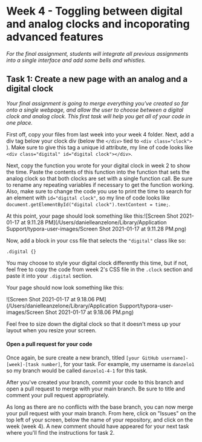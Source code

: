 # Week 4 - Toggling between digital and analog clocks and incoporating advanced features

*For the final assignment, students will integrate all previous assignments into a single interface and add some bells and whistles.*

## Task 1: Create a new page with an analog and a digital clock

*Your final assignment is going to merge everything you've created so far onto a single webpage, and allow the user to choose between a digital clock and analog clock. This first task will help you get all of your code in one place.*

First off, copy your files from last week into your week 4 folder.  Next, add a div tag below your clock div (below the `</div>` tied to `<div class="clock">` ).  Make sure to give this tag a unique id attribute, my line of code looks like `<div class="digital" id="digital clock"></div>`.

Next, copy the function you wrote for your digital clock in week 2 to show the time.  Paste the contents of this function into the function that sets the analog clock so that both clocks are set with a single function call.  Be sure to rename any repeating variables if necessary to get the function working.  Also, make sure to change the code you use to print the time to search for an element with `id="digital clock"`, so my line of code looks like `document.getElementById("digital clock").textContent = time;`. 

At this point, your page should look something like this:![Screen Shot 2021-01-17 at 9.11.28 PM](/Users/danielleanzelone/Library/Application Support/typora-user-images/Screen Shot 2021-01-17 at 9.11.28 PM.png)

Now, add a block in your css file that selects the `"digital"` class like so:

`.digital {}` 

You may choose to style your digital clock differently this time, but if not, feel free to copy the code from week 2's CSS file in the `.clock` section and paste it into your `.digital` section.

Your page should now look something like this:

![Screen Shot 2021-01-17 at 9.18.06 PM](/Users/danielleanzelone/Library/Application Support/typora-user-images/Screen Shot 2021-01-17 at 9.18.06 PM.png)

Feel free to size down the digital clock so that it doesn't mess up your layout when you resize your screen.

#### Open a pull request for your code

Once again, be sure create a new branch, titled `[your GitHub username]-[week]-[task number]`, for your task. For example, my username is `danzelo1` so my branch would be called `danzelo1-4-1` for this task.

After you've created your branch, commit your code to this branch and open a pull request to merge with your main branch.  Be sure to title and comment your pull request appropriately.

As long as there are no conflicts with the base branch, you can now merge your pull request with your main branch. From here, click on "Issues" on the top left of your screen, below the name of your repository, and click on the week (week 4). A new comment should have appeared for your next task where you'll find the instructions for task 2.